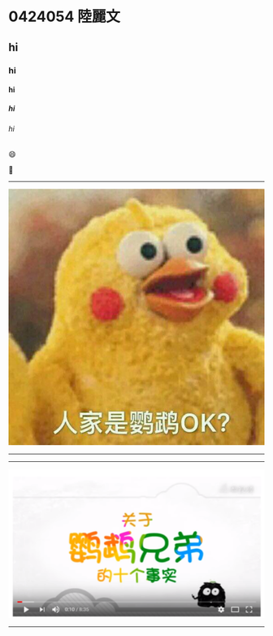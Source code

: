# 0424054 陸麗文
## hi
### hi
#### hi
##### hi
###### hi

:smile:

:date:

***
![BrotherBirds](BrotherBirds.jpg "鸚鵡兄弟")
***

***
[![關於鸚鵡兄弟的十件事](BrotherBirds-Viedo.png)](https://www.youtube.com/watch?v=1qCmn4bXhns "關於鸚鵡兄弟的十件事!")
***
